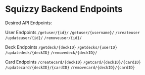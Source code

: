 # Squizzy Backend Endpoints


Desired API Endpoints:

User Endpoints
```/getuser/{id}/```
```/getuser/{username}/```
```/createuser```
```/updateuser/{id}/```
```/removeuser/{id}/```

Deck Endpoints
```/getdeck/{deckID}```
```/getdecks/{userID}```
```/updatedeck/{deckID}```
```/removedeck/{deckID}/```

Card Endpoints
```/createcard/{deckID}```
```/getcard/{deckID}/{cardID}```
```/updatecard/{deckID}/{cardID}```
```/removecard/{deckID}/{cardID}```




